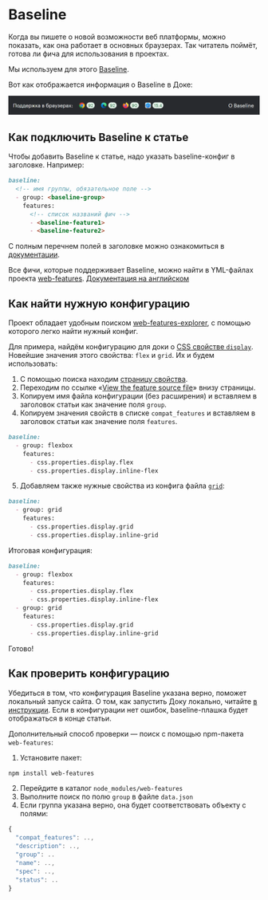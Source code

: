 # Baseline

Когда вы пишете о новой возможности веб платформы, можно показать, как она работает в основных браузерах. Так читатель поймёт, готова ли фича для использования в проектах.

Мы используем для этого [Baseline](https://web.dev/baseline).

Вот как отображается информация о Baseline в Доке:

![Пример отображения информации о Baseline](./images/baseline.png)

## Как подключить Baseline к статье

Чтобы добавить Baseline к статье, надо указать baseline-конфиг в заголовке. Например:

```markdown
baseline:
  <!-- имя группы, обязательное поле -->
  - group: <baseline-group>
    features:
      <!-- список названий фич -->
      - <baseline-feature1>
      - <baseline-feature2>
```
С полным перечнем полей в заголовке можно ознакомиться в [документации](examples/doka.md).

Все фичи, которые поддерживает Baseline, можно найти в YML-файлах проекта [web-features](https://github.com/web-platform-dx/web-features/tree/main/features). [Документация на английском](https://github.com/web-platform-dx/web-features/tree/main/docs)

## Как найти нужную конфигурацию

Проект обладает удобным поиском [web-features-explorer](https://web-platform-dx.github.io/web-features-explorer/), с помощью которого легко найти нужный конфиг.

Для примера, найдём конфигурацию для доки о [CSS свойстве `display`](https://doka.guide/css/display/).
Новейшие значения этого свойства: `flex` и `grid`. Их и будем использовать:

1. С помощью поиска находим [страницу свойства](https://web-platform-dx.github.io/web-features-explorer/features/flexbox/).
1. Переходим по ссылке «[View the feature source file](https://github.com/web-platform-dx/web-features/blob/main/features/flexbox.yml)» внизу страницы.
1. Копируем имя файла конфигурации (без расширения) и вставляем в заголовок статьи как значение поля `group`.
1. Копируем значения свойств в списке `compat_features` и вставляем в заголовок статьи как значение поля `features`.

```markdown
baseline:
  - group: flexbox
    features:
      - css.properties.display.flex
      - css.properties.display.inline-flex
```

5. Добавляем также нужные свойства из конфига файла [`grid`](https://github.com/web-platform-dx/web-features/blob/main/features/grid.yml):

```markdown
baseline:
  - group: grid
    features:
      - css.properties.display.grid
      - css.properties.display.inline-grid
```

Итоговая конфигурация:

```markdown
baseline:
  - group: flexbox
    features:
      - css.properties.display.flex
      - css.properties.display.inline-flex
  - group: grid
    features:
      - css.properties.display.grid
      - css.properties.display.inline-grid
```

Готово!

## Как проверить конфигурацию

Убедиться в том, что конфигурация Baseline указана верно, поможет локальный запуск сайта. О том, как запустить Доку локально, читайте [в инструкции](https://github.com/doka-guide/platform/blob/main/docs/how-to-run.md). Если в конфигурации нет ошибок, baseline-плашка будет отображаться в конце статьи.

Дополнительный способ проверки — поиск с помощью npm-пакета `web-features`:

1. Установите пакет:
```sh
npm install web-features
```
2. Перейдите в каталог `node_modules/web-features`
3. Выполните поиск по полю `group` в файле `data.json`
4. Если группа указана верно, она будет соответствовать объекту c полями:
```js
{
  "compat_features": ..,
  "description": ..,
  "group": ..
  "name": ..,
  "spec": ..,
  "status": ..
}
```
